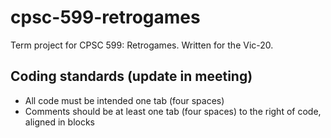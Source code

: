 # cpsc-599-retrogames

Term project for CPSC 599: Retrogames. Written for the Vic-20.



## Coding standards (update in meeting)
- All code must be intended one tab (four spaces)
- Comments should be at least one tab (four spaces) to the right of code, aligned in blocks
